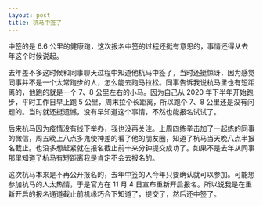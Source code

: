 ```yaml
---
layout: post
title: 杭马中签了
---
```

中签的是 6.6 公里的健康跑，这次报名中签的过程还挺有意思的，事情还得从去年这个时候说起。

去年差不多这时候和同事聊天过程中知道他杭马中签了，当时还挺惊讶，因为感觉同事并不是一个太常跑步的人，怎么能去跑马拉松。同事告诉我说杭马里也有短距离的，他跑的就是一个 7、8 公里左右的小马。因为自己从 2020 年下半年开始跑步，平时工作日早上跑 5 公里，周末拉个长距离，所以跑个 7、8 公里还是没有问题的。当时就还挺遗憾，没有早知道这个事情，不然也能报名试试了。

后来杭马因为疫情没有线下举办，我也没再关注。上周四练拳击加了一起练的同事的微信，周五晚上八点多鬼使神差的看了他的朋友圈，知道了杭马当天晚八点半报名截止。也没多想赶紧就在报名截止前十来分钟提交成功了。如果不是去年从同事那里知道了杭马有短距离我是肯定不会去报名的。

这次杭马本来是不再公开报名的，去年中签的人今年只要确认就可以参加。可能想参加杭马的人太热情，于是官方在 11 月 4 日宣布重新开启报名。所以说我是在重新开启的报名通道截止前机缘巧合下知道了，提交了，然后还中签了。


